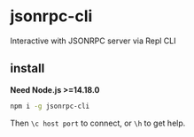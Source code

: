 # jsonrpc-cli

Interactive with JSONRPC server via Repl CLI

## install

**Need Node.js >=14.18.0**

```sh
npm i -g jsonrpc-cli
```

Then `\c host port` to connect, or `\h` to get help.

